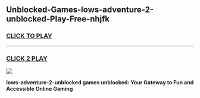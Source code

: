 
## Unblocked-Games-lows-adventure-2-unblocked-Play-Free-nhjfk
<h3>
<a href="https://premium76.site?title=lows-adventure-2-unblocked&ref=18A1">CLICK TO PLAY</a></h3>
<hr>

<h3>
<a href="https://premium76.site?title=lows-adventure-2-unblocked&ref=18A1">CLICK 2 PLAY</a>
  
</h3>

<a href="https://premium76.site?title=lows-adventure-2-unblocked&ref=18A1"><img src="https://clearcache.store/games.png"></a>


**lows-adventure-2-unblocked games unblocked: Your Gateway to Fun and Accessible Online Gaming**
